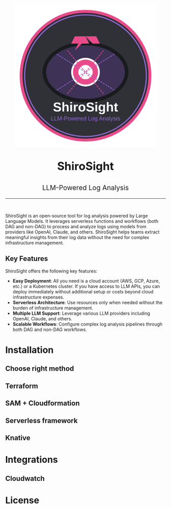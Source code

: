 <div align="center">
  <img src="./static/shirosight-logo.svg" width="450" height="450" alt="shirosight">
</div>

<div align="center">
  <p style="font-size: 2.5em; font-weight: bold;">ShiroSight</p>
  <p style="font-size: 1.5em;">LLM-Powered Log Analysis</p>
</div>
<hr>
<br>

ShiroSight is an open-source tool for log analysis powered by Large Language Models. It leverages serverless functions and workflows (both DAG and non-DAG) to process and analyze logs using models from providers like OpenAI, Claude, and others. ShiroSight helps teams extract meaningful insights from their log data without the need for complex infrastructure management.

## Key Features

ShiroSight offers the following key features:

- **Easy Deployment**: All you need is a cloud account (AWS, GCP, Azure, etc.) or a Kubernetes cluster. If you have access to LLM APIs, you can deploy immediately without additional setup or costs beyond cloud infrastructure expenses.
- **Serverless Architecture**: Use resources only when needed without the burden of infrastructure management.
- **Multiple LLM Support**: Leverage various LLM providers including OpenAI, Claude, and others.
- **Scalable Workflows**: Configure complex log analysis pipelines through both DAG and non-DAG workflows.

# Installation

## Choose right method

## Terraform

## SAM + Cloudformation

## Serverless framework

## Knative

# Integrations

## Cloudwatch

# License